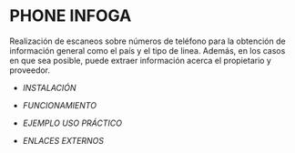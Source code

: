 # **PHONE INFOGA**

Realización de escaneos sobre números de teléfono para la obtención de información general como el país y el tipo de linea. Además, en los casos en que sea posible, puede extraer información acerca el propietario y proveedor.

- *INSTALACIÓN*




- *FUNCIONAMIENTO*




- *EJEMPLO USO PRÁCTICO*



- *ENLACES EXTERNOS*
